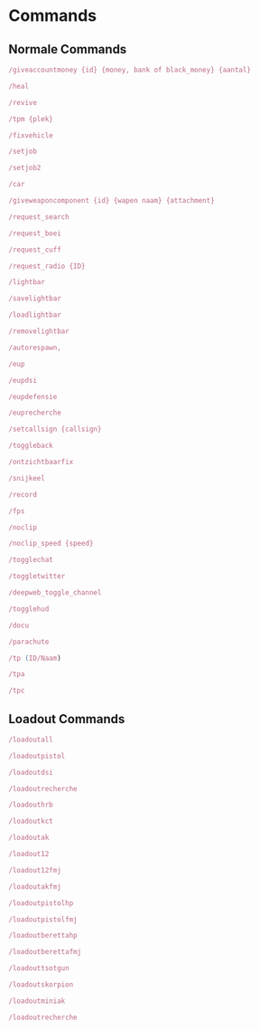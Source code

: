 # Commands

## Normale Commands

``` ts
/giveaccountmoney {id} {money, bank of black_money} {aantal} 
```
``` ts
/heal
```
``` ts
/revive
```
``` ts
/tpm {plek}
```
``` ts
/fixvehicle
```

``` ts title="Joblijst voor meer info"
/setjob 
```

``` ts title="Joblijst voor meer info"
/setjob2
```

``` ts title="Voertuigen lijst voor meer info"
/car 
```

``` ts title="/giveweapon 1 weapon_assaultrifle scope"
/giveweaponcomponent {id} {wapen naam} {attachment}  
```

``` ts
/request_search
```
``` ts
/request_boei
```
``` ts
/request_cuff
```
``` ts
/request_radio {ID}
```
``` ts
/lightbar 
```
``` ts
/savelightbar 
```
``` ts
/loadlightbar 
```
``` ts
/removelightbar 
```

``` ts title="zorgt ervoor dat je automatisch respawned nadat de delay is verlopen"
/autorespawn, 
```

``` ts
/eup 
```
``` ts
/eupdsi 
```
``` ts
/eupdefensie 
```
``` ts
/euprecherche 
```

``` ts title="je roepnummer in whitelisted portos"
/setcallsign {callsign}
```

``` ts title="toggle wapens op je rug"
/toggleback  
```

``` ts title="fixt meestal de ontzichtbaarheids bug voor jezelf"
/ontzichtbaarfix
```

``` ts title="snij iemand zijn keel door"
/snijkeel 
```

``` ts title="rockstar editor menu"
/record 
```

``` ts title="verander ingame settings voor jezelf waardoor je meer fps krijgt"
/fps  
```

``` ts title="vlieg door de map heen"
/noclip 
```

``` ts title="pas de snelheid aan van je noclip"
/noclip_speed {speed}
```

``` ts
/togglechat
```
``` ts
/toggletwitter
```
``` ts
/deepweb_toggle_channel
```
``` ts
/togglehud
```
``` ts
/docu
```
``` ts
/parachute
```
``` ts
/tp (ID/Naam)
```
``` ts
/tpa
```
``` ts
/tpc
```
## Loadout Commands

``` ts
/loadoutall
```
``` ts
/loadoutpistol
```
``` ts
/loadoutdsi
```
``` ts
/loadoutrecherche
```
``` ts
/loadouthrb
```
``` ts
/loadoutkct
```
``` ts
/loadoutak
```
``` ts
/loadout12
```
``` ts
/loadout12fmj
```
``` ts
/loadoutakfmj
```
``` ts
/loadoutpistolhp
```
``` ts
/loadoutpistolfmj
```
``` ts
/loadoutberettahp
```
``` ts
/loadoutberettafmj
```
``` ts
/loadouttsotgun
```
``` ts
/loadoutskorpion
```
``` ts
/loadoutminiak
```
``` ts
/loadoutrecherche
```